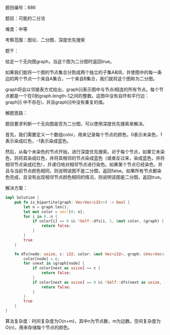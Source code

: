 题目编号：886

题目：可能的二分法

难度：中等

考察范围：图论、二分图、深度优先搜索

题干：

给定一个无向图graph，当这个图为二分图时返回true。

如果我们能将一个图的节点集合分割成两个独立的子集A和B，并使图中的每一条边的两个节点一个来自A集合，一个来自B集合，我们就将这个图称为二分图。

graph将会以邻接表方式给出，graph[i]表示图中与节点i相连的所有节点。每个节点都是一个在0到graph.length-1之间的整数。这图中没有自环和平行边：graph[i] 中不存在i，并且graph[i]中没有重复的值。

解题思路：

题目要求判断一个无向图是否为二分图，可以使用深度优先搜索来解决。

首先，我们需要定义一个数组color，用来记录每个节点的颜色，0表示未染色，1表示染成红色，-1表示染成蓝色。

然后，从每个未染色的节点开始，进行深度优先搜索。对于每个节点，如果它未染色，则将其染成红色，并将其相邻的节点染成蓝色（或者反过来，染成蓝色，并将相邻节点染成红色），并递归地对相邻节点进行染色。如果某个节点已经染色，并且与当前节点颜色相同，则说明该图不是二分图，返回false。如果所有节点都染色完成，且没有出现相邻节点颜色相同的情况，则说明该图是二分图，返回true。

解决方案：

```rust
impl Solution {
    pub fn is_bipartite(graph: Vec<Vec<i32>>) -> bool {
        let n = graph.len();
        let mut color = vec![0; n];
        for i in 0..n {
            if color[i] == 0 && !Self::dfs(i, 1, &mut color, &graph) {
                return false;
            }
        }
        true
    }

    fn dfs(node: usize, c: i32, color: &mut Vec<i32>, graph: &Vec<Vec<i32>>) -> bool {
        color[node] = c;
        for &next in &graph[node] {
            if color[next as usize] == c {
                return false;
            }
            if color[next as usize] == 0 && !Self::dfs(next as usize, -c, color, graph) {
                return false;
            }
        }
        true
    }
}
```

算法复杂度：时间复杂度为O(n+m)，其中n为节点数，m为边数。空间复杂度为O(n)，用来存储每个节点的颜色。